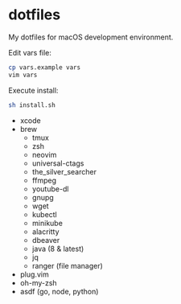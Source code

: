 # dotfiles

My dotfiles for macOS development environment.

Edit vars file:
```sh
cp vars.example vars
vim vars
```

Execute install:
```sh
sh install.sh
```

- xcode
- brew
    - tmux
    - zsh
    - neovim
    - universal-ctags
    - the_silver_searcher
    - ffmpeg
    - youtube-dl
    - gnupg
    - wget
    - kubectl
    - minikube
    - alacritty
    - dbeaver
    - java (8 & latest)
    - jq
    - ranger (file manager)
- plug.vim
- oh-my-zsh
- asdf (go, node, python)
